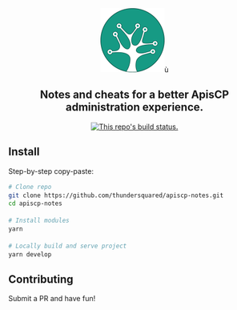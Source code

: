 <div align="center">
  <img src="static/images/apiscp-icon.png" width="128" />ù
  
  <h2>Notes and cheats for a better ApisCP administration experience.</h2>
  
  <p>
    <a href="https://travis-ci.com/thundersquared/apiscp-notes">
      <img src="https://travis-ci.com/thundersquared/apiscp-notes.svg?branch=master" alt="This repo's build status." />
    </a>
  </p>
</div>

## Install

Step-by-step copy-paste:

```bash
# Clone repo
git clone https://github.com/thundersquared/apiscp-notes.git
cd apiscp-notes

# Install modules
yarn

# Locally build and serve project
yarn develop
```

## Contributing

Submit a PR and have fun!

